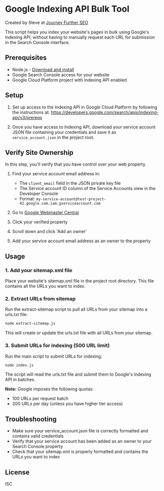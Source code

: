 # Google Indexing API Bulk Tool

Created by Steve at [Journey Further SEO](https://www.journeyfurther.com/)

This script helps you index your website's pages in bulk using Google's Indexing API, without having to manually request each URL for submission in the Search Console interface.

## Prerequisites

- Node.js - [Download and install](https://nodejs.org/en/download/)
- Google Search Console access for your website
- Google Cloud Platform project with Indexing API enabled

## Setup

1. Set up access to the Indexing API in Google Cloud Platform by following the instructions at:
   https://developers.google.com/search/apis/indexing-api/v3/prereqs

2. Once you have access to Indexing API, download your service account JSON file containing your credentials and save it as `service_account.json` in the project root.

## Verify Site Ownership

In this step, you'll verify that you have control over your web property.

1. Find your service account email address in:
   - The `client_email` field in the JSON private key file
   - The Service account ID column of the Service Accounts view in the Developer Console
   - Format: `my-service-account@test-project-42.google.com.iam.gserviceaccount.com`

2. Go to [Google Webmaster Central](https://www.google.com/webmasters/verification/home)
3. Click your verified property
4. Scroll down and click 'Add an owner'
5. Add your service account email address as an owner to the property

## Usage

### 1. Add your sitemap.xml file

Place your website's sitemap.xml file in the project root directory. This file contains all the URLs you want to index.

### 2. Extract URLs from sitemap

Run the extract-sitemap script to pull all URLs from your sitemap into a urls.txt file:

```bash
node extract-sitemap.js
```

This will create or update the urls.txt file with all URLs from your sitemap.

### 3. Submit URLs for indexing (500 URL limit)

Run the main script to submit URLs for indexing:

```bash
node index.js
```

The script will read the urls.txt file and submit them to Google's Indexing API in batches.

**Note:** Google imposes the following quotas:
- 100 URLs per request batch
- 200 URLs per day (unless you have higher tier access)

## Troubleshooting

- Make sure your service_account.json file is correctly formatted and contains valid credentials
- Verify that your service account has been added as an owner to your Search Console property
- Check that your sitemap.xml is properly formatted and contains the URLs you want to index

## License

ISC
